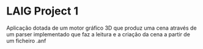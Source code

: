 LAIG Project 1
===

Aplicação dotada de um motor gráfico 3D que produz uma cena através de um parser implementado que faz a leitura e a criação da cena a partir de um ficheiro .anf
